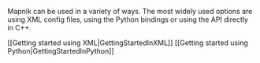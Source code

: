 Mapnik can be used in a variety of ways. The most widely used options are using XML config files, using the Python bindings or using the API directly in C++.

[[Getting started using XML|GettingStartedInXML]]
[[Getting started using Python|GettingStartedInPython]]

